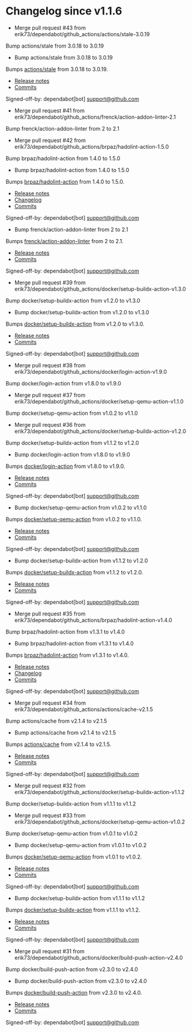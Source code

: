 # Changelog since v1.1.6
- Merge pull request #43 from erik73/dependabot/github_actions/actions/stale-3.0.19

Bump actions/stale from 3.0.18 to 3.0.19 
- Bump actions/stale from 3.0.18 to 3.0.19

Bumps [actions/stale](https://github.com/actions/stale) from 3.0.18 to 3.0.19.
- [Release notes](https://github.com/actions/stale/releases)
- [Commits](https://github.com/actions/stale/compare/v3.0.18...v3.0.19)

Signed-off-by: dependabot[bot] <support@github.com> 
- Merge pull request #41 from erik73/dependabot/github_actions/frenck/action-addon-linter-2.1

Bump frenck/action-addon-linter from 2 to 2.1 
- Merge pull request #42 from erik73/dependabot/github_actions/brpaz/hadolint-action-1.5.0

Bump brpaz/hadolint-action from 1.4.0 to 1.5.0 
- Bump brpaz/hadolint-action from 1.4.0 to 1.5.0

Bumps [brpaz/hadolint-action](https://github.com/brpaz/hadolint-action) from 1.4.0 to 1.5.0.
- [Release notes](https://github.com/brpaz/hadolint-action/releases)
- [Changelog](https://github.com/hadolint/hadolint-action/blob/master/.releaserc)
- [Commits](https://github.com/brpaz/hadolint-action/compare/v1.4.0...v1.5.0)

Signed-off-by: dependabot[bot] <support@github.com> 
- Bump frenck/action-addon-linter from 2 to 2.1

Bumps [frenck/action-addon-linter](https://github.com/frenck/action-addon-linter) from 2 to 2.1.
- [Release notes](https://github.com/frenck/action-addon-linter/releases)
- [Commits](https://github.com/frenck/action-addon-linter/compare/v2...v2.1)

Signed-off-by: dependabot[bot] <support@github.com> 
- Merge pull request #39 from erik73/dependabot/github_actions/docker/setup-buildx-action-v1.3.0

Bump docker/setup-buildx-action from v1.2.0 to v1.3.0 
- Bump docker/setup-buildx-action from v1.2.0 to v1.3.0

Bumps [docker/setup-buildx-action](https://github.com/docker/setup-buildx-action) from v1.2.0 to v1.3.0.
- [Release notes](https://github.com/docker/setup-buildx-action/releases)
- [Commits](https://github.com/docker/setup-buildx-action/compare/v1.2.0...0d135e0c2fc0dba0729c1a47ecfcf5a3c7f8579e)

Signed-off-by: dependabot[bot] <support@github.com> 
- Merge pull request #38 from erik73/dependabot/github_actions/docker/login-action-v1.9.0

Bump docker/login-action from v1.8.0 to v1.9.0 
- Merge pull request #37 from erik73/dependabot/github_actions/docker/setup-qemu-action-v1.1.0

Bump docker/setup-qemu-action from v1.0.2 to v1.1.0 
- Merge pull request #36 from erik73/dependabot/github_actions/docker/setup-buildx-action-v1.2.0

Bump docker/setup-buildx-action from v1.1.2 to v1.2.0 
- Bump docker/login-action from v1.8.0 to v1.9.0

Bumps [docker/login-action](https://github.com/docker/login-action) from v1.8.0 to v1.9.0.
- [Release notes](https://github.com/docker/login-action/releases)
- [Commits](https://github.com/docker/login-action/compare/v1.8.0...28218f9b04b4f3f62068d7b6ce6ca5b26e35336c)

Signed-off-by: dependabot[bot] <support@github.com> 
- Bump docker/setup-qemu-action from v1.0.2 to v1.1.0

Bumps [docker/setup-qemu-action](https://github.com/docker/setup-qemu-action) from v1.0.2 to v1.1.0.
- [Release notes](https://github.com/docker/setup-qemu-action/releases)
- [Commits](https://github.com/docker/setup-qemu-action/compare/v1.0.2...c308fdd69d26ed66f4506ebd74b180abe5362145)

Signed-off-by: dependabot[bot] <support@github.com> 
- Bump docker/setup-buildx-action from v1.1.2 to v1.2.0

Bumps [docker/setup-buildx-action](https://github.com/docker/setup-buildx-action) from v1.1.2 to v1.2.0.
- [Release notes](https://github.com/docker/setup-buildx-action/releases)
- [Commits](https://github.com/docker/setup-buildx-action/compare/v1.1.2...012185ccbeb554a7f5f987bea0f1a73519b3cdf5)

Signed-off-by: dependabot[bot] <support@github.com> 
- Merge pull request #35 from erik73/dependabot/github_actions/brpaz/hadolint-action-v1.4.0

Bump brpaz/hadolint-action from v1.3.1 to v1.4.0 
- Bump brpaz/hadolint-action from v1.3.1 to v1.4.0

Bumps [brpaz/hadolint-action](https://github.com/brpaz/hadolint-action) from v1.3.1 to v1.4.0.
- [Release notes](https://github.com/brpaz/hadolint-action/releases)
- [Changelog](https://github.com/hadolint/hadolint-action/blob/master/.releaserc)
- [Commits](https://github.com/brpaz/hadolint-action/compare/v1.3.1...473e36ba306c199243ffe4f1e652a8b60a8fa296)

Signed-off-by: dependabot[bot] <support@github.com> 
- Merge pull request #34 from erik73/dependabot/github_actions/actions/cache-v2.1.5

Bump actions/cache from v2.1.4 to v2.1.5 
- Bump actions/cache from v2.1.4 to v2.1.5

Bumps [actions/cache](https://github.com/actions/cache) from v2.1.4 to v2.1.5.
- [Release notes](https://github.com/actions/cache/releases)
- [Commits](https://github.com/actions/cache/compare/v2.1.4...1a9e2138d905efd099035b49d8b7a3888c653ca8)

Signed-off-by: dependabot[bot] <support@github.com> 
- Merge pull request #32 from erik73/dependabot/github_actions/docker/setup-buildx-action-v1.1.2

Bump docker/setup-buildx-action from v1.1.1 to v1.1.2 
- Merge pull request #33 from erik73/dependabot/github_actions/docker/setup-qemu-action-v1.0.2

Bump docker/setup-qemu-action from v1.0.1 to v1.0.2 
- Bump docker/setup-qemu-action from v1.0.1 to v1.0.2

Bumps [docker/setup-qemu-action](https://github.com/docker/setup-qemu-action) from v1.0.1 to v1.0.2.
- [Release notes](https://github.com/docker/setup-qemu-action/releases)
- [Commits](https://github.com/docker/setup-qemu-action/compare/v1.0.1...25f0500ff22e406f7191a2a8ba8cda16901ca018)

Signed-off-by: dependabot[bot] <support@github.com> 
- Bump docker/setup-buildx-action from v1.1.1 to v1.1.2

Bumps [docker/setup-buildx-action](https://github.com/docker/setup-buildx-action) from v1.1.1 to v1.1.2.
- [Release notes](https://github.com/docker/setup-buildx-action/releases)
- [Commits](https://github.com/docker/setup-buildx-action/compare/v1.1.1...2a4b53665e15ce7d7049afb11ff1f70ff1610609)

Signed-off-by: dependabot[bot] <support@github.com> 
- Merge pull request #31 from erik73/dependabot/github_actions/docker/build-push-action-v2.4.0

Bump docker/build-push-action from v2.3.0 to v2.4.0 
- Bump docker/build-push-action from v2.3.0 to v2.4.0

Bumps [docker/build-push-action](https://github.com/docker/build-push-action) from v2.3.0 to v2.4.0.
- [Release notes](https://github.com/docker/build-push-action/releases)
- [Commits](https://github.com/docker/build-push-action/compare/v2.3.0...e1b7f96249f2e4c8e4ac1519b9608c0d48944a1f)

Signed-off-by: dependabot[bot] <support@github.com> 
